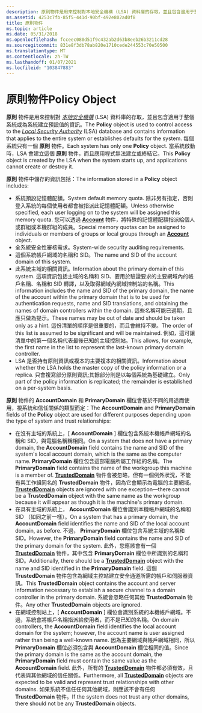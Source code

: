 ```yaml
---
description: 原則物件是用來控制對本地安全機構 (LSA) 資料庫的存取，並且包含適用于整個系統或為系統建立預設值的資訊。
ms.assetid: 4253c7fb-85f5-441d-90bf-492e802ad0f8
title: 原則物件
ms.topic: article
ms.date: 05/31/2018
ms.openlocfilehash: fcceec080d51f9c432ab2d63b8eeb26b3211cd28
ms.sourcegitcommit: 831e8f3db78ab820e1710cede244553c70e50500
ms.translationtype: MT
ms.contentlocale: zh-TW
ms.lasthandoff: 01/07/2021
ms.locfileid: "103847883"
---
```

# <a name="policy-object"></a><span data-ttu-id="3a928-103">原則物件</span><span class="sxs-lookup"><span data-stu-id="3a928-103">Policy Object</span></span>

<span data-ttu-id="3a928-104">**原則** 物件是用來控制對 [*本地安全機構*](/windows/desktop/SecGloss/l-gly) (LSA) 資料庫的存取，並且包含適用于整個系統或為系統建立預設值的資訊。</span><span class="sxs-lookup"><span data-stu-id="3a928-104">The **Policy** object is used to control access to the [*Local Security Authority*](/windows/desktop/SecGloss/l-gly) (LSA) database and contains information that applies to the entire system or establishes defaults for the system.</span></span> <span data-ttu-id="3a928-105">每個系統只有一個 **原則** 物件。</span><span class="sxs-lookup"><span data-stu-id="3a928-105">Each system has only one **Policy** object.</span></span> <span data-ttu-id="3a928-106">當系統啟動時，LSA 會建立這個 **原則** 物件，而且應用程式無法建立或終結它。</span><span class="sxs-lookup"><span data-stu-id="3a928-106">This **Policy** object is created by the LSA when the system starts up, and applications cannot create or destroy it.</span></span>

<span data-ttu-id="3a928-107">**原則** 物件中儲存的資訊包括：</span><span class="sxs-lookup"><span data-stu-id="3a928-107">The information stored in a **Policy** object includes:</span></span>

-   <span data-ttu-id="3a928-108">系統預設記憶體配額。</span><span class="sxs-lookup"><span data-stu-id="3a928-108">System default memory quota.</span></span> <span data-ttu-id="3a928-109">除非另有指定，否則登入系統的每個使用者都會被指派此記憶體配額。</span><span class="sxs-lookup"><span data-stu-id="3a928-109">Unless otherwise specified, each user logging on to the system will be assigned this memory quota.</span></span> <span data-ttu-id="3a928-110">您可以透過 [**Account**](account-object.md) 物件，將特殊的記憶體配額指派給個人或群組或本機群組的成員。</span><span class="sxs-lookup"><span data-stu-id="3a928-110">Special memory quotas can be assigned to individuals or members of groups or local groups through an [**Account**](account-object.md) object.</span></span>
-   <span data-ttu-id="3a928-111">全系統安全性審核需求。</span><span class="sxs-lookup"><span data-stu-id="3a928-111">System-wide security auditing requirements.</span></span>
-   <span data-ttu-id="3a928-112">這個系統帳戶網域的名稱和 SID。</span><span class="sxs-lookup"><span data-stu-id="3a928-112">The name and SID of the account domain of this system.</span></span>
-   <span data-ttu-id="3a928-113">此系統主域的相關資訊。</span><span class="sxs-lookup"><span data-stu-id="3a928-113">Information about the primary domain of this system.</span></span> <span data-ttu-id="3a928-114">這項資訊包括主域的名稱和 SID、要用於驗證要求的主要網域內的帳戶名稱、名稱和 SID 轉譯，以及取得網域內網域控制站的名稱。</span><span class="sxs-lookup"><span data-stu-id="3a928-114">This information includes the name and SID of the primary domain, the name of the account within the primary domain that is to be used for authentication requests, name and SID translations, and obtaining the names of domain controllers within the domain.</span></span> <span data-ttu-id="3a928-115">這些名稱可能已過期，且應只做為提示。</span><span class="sxs-lookup"><span data-stu-id="3a928-115">These names may be out of date and should be taken only as a hint.</span></span> <span data-ttu-id="3a928-116">這份清單的順序是很重要的，而且會維持不變。</span><span class="sxs-lookup"><span data-stu-id="3a928-116">The order of this list is assumed to be significant and will be maintained.</span></span> <span data-ttu-id="3a928-117">例如，這可讓清單中的第一個名稱代表最後已知的主域控制站。</span><span class="sxs-lookup"><span data-stu-id="3a928-117">This allows, for example, the first name in the list to represent the last-known primary domain controller.</span></span>
-   <span data-ttu-id="3a928-118">LSA 是否持有原則資訊或複本的主要複本的相關資訊。</span><span class="sxs-lookup"><span data-stu-id="3a928-118">Information about whether the LSA holds the master copy of the policy information or a replica.</span></span> <span data-ttu-id="3a928-119">只會複寫部分原則資訊;其餘部分則是以每個系統為基礎建立。</span><span class="sxs-lookup"><span data-stu-id="3a928-119">Only part of the policy information is replicated; the remainder is established on a per-system basis.</span></span>

<span data-ttu-id="3a928-120">**原則** 物件的 **AccountDomain** 和 **PrimaryDomain** 欄位會基於不同的用途而使用，視系統和信任關係的類型而定：</span><span class="sxs-lookup"><span data-stu-id="3a928-120">The **AccountDomain** and **PrimaryDomain** fields of the **Policy** object are used for different purposes depending upon the type of system and trust relationships:</span></span>

-   <span data-ttu-id="3a928-121">在沒有主域的系統上，[ **AccountDomain** ] 欄位包含系統本機帳戶網域的名稱和 SID，與電腦名稱稱相同。</span><span class="sxs-lookup"><span data-stu-id="3a928-121">On a system that does not have a primary domain, the **AccountDomain** field contains the name and SID of the system's local account domain, which is the same as the computer name.</span></span> <span data-ttu-id="3a928-122">**PrimaryDomain** 欄位包含這部電腦所屬工作組的名稱。</span><span class="sxs-lookup"><span data-stu-id="3a928-122">The **PrimaryDomain** field contains the name of the workgroup this machine is a member of.</span></span> <span data-ttu-id="3a928-123">[**TrustedDomain**](trusteddomain-object.md) 物件會被忽略，但有一個例外狀況，不能有與工作組同名的 **TrustedDomain** 物件，因為它會顯示為電腦的主要網域。</span><span class="sxs-lookup"><span data-stu-id="3a928-123">[**TrustedDomain**](trusteddomain-object.md) objects are ignored with one exception—there cannot be a **TrustedDomain** object with the same name as the workgroup because it will appear as though it is the machine's primary domain.</span></span>
-   <span data-ttu-id="3a928-124">在具有主域的系統上， **AccountDomain** 欄位會識別本機帳戶網域的名稱和 SID （如同之前一樣）。</span><span class="sxs-lookup"><span data-stu-id="3a928-124">On a system that has a primary domain, the **AccountDomain** field identifies the name and SID of the local account domain, as before.</span></span> <span data-ttu-id="3a928-125">不過， **PrimaryDomain** 欄位包含系統主域的名稱和 SID。</span><span class="sxs-lookup"><span data-stu-id="3a928-125">However, the **PrimaryDomain** field contains the name and SID of the primary domain for the system.</span></span> <span data-ttu-id="3a928-126">此外，您應該會有一個 [**TrustedDomain**](trusteddomain-object.md) 物件，其中包含 **PrimaryDomain** 欄位中所識別的名稱和 SID。</span><span class="sxs-lookup"><span data-stu-id="3a928-126">Additionally, there should be a [**TrustedDomain**](trusteddomain-object.md) object with the name and SID identified in the **PrimaryDomain** field.</span></span> <span data-ttu-id="3a928-127">這個 **TrustedDomain** 物件包含為網域主控站建立安全通道所需的帳戶和伺服器資訊。</span><span class="sxs-lookup"><span data-stu-id="3a928-127">This **TrustedDomain** object contains the account and server information necessary to establish a secure channel to a domain controller in the primary domain.</span></span> <span data-ttu-id="3a928-128">系統會忽略任何其他 **TrustedDomain** 物件。</span><span class="sxs-lookup"><span data-stu-id="3a928-128">Any other **TrustedDomain** objects are ignored.</span></span>
-   <span data-ttu-id="3a928-129">在網域控制站上，[ **AccountDomain** ] 欄位會識別系統的本機帳戶網域。不過，系統會將帳戶名稱指派給使用者，而不是已知的名稱。</span><span class="sxs-lookup"><span data-stu-id="3a928-129">On domain controllers, the **AccountDomain** field identifies the local account domain for the system; however, the account name is user assigned rather than being a well-known name.</span></span> <span data-ttu-id="3a928-130">因為主要網域與帳戶網域相同，所以 **PrimaryDomain** 欄位必須包含與 **AccountDomain** 欄位相同的值。</span><span class="sxs-lookup"><span data-stu-id="3a928-130">Since the primary domain is the same as the account domain, the **PrimaryDomain** field must contain the same value as the **AccountDomain** field.</span></span> <span data-ttu-id="3a928-131">此外，所有的 [**TrustedDomain**](trusteddomain-object.md) 物件都必須有效，且代表與其他網域的信任關係。</span><span class="sxs-lookup"><span data-stu-id="3a928-131">Furthermore, all [**TrustedDomain**](trusteddomain-object.md) objects are expected to be valid and represent trust relationships with other domains.</span></span> <span data-ttu-id="3a928-132">如果系統不信任任何其他網域，則應該不會有任何 **TrustedDomain** 物件。</span><span class="sxs-lookup"><span data-stu-id="3a928-132">If the system does not trust any other domains, there should not be any **TrustedDomain** objects.</span></span>

 

 
